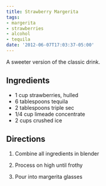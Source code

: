 ```yaml
---
title: Strawberry Margerita
tags:
- margerita
- strawberries
- alcohol
- tequila
date: '2012-06-07T17:03:37-05:00'
---
```

A sweeter version of the classic drink.

## Ingredients
* 1 cup strawberries, hulled
* 6 tablespoons tequila
* 2 tablespoons triple sec
* 1/4 cup limeade concentrate
* 2 cups crushed ice


## Directions

1.  Combine all ingredients in blender

1.  Process on high until frothy

1.  Pour into margerita glasses


